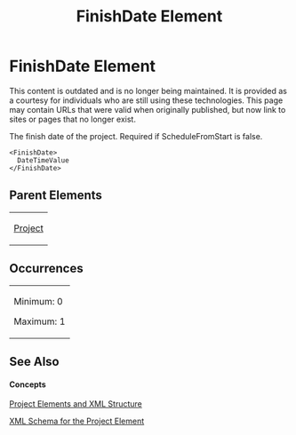 ﻿---
title: FinishDate Element
TOCTitle: FinishDate Element
ms:assetid: 58ea10c7-a2bc-405d-b6fc-d19d89376c61
ms:mtpsurl: https://msdn.microsoft.com/en-us/library/Bb968517(v=office.12)
ms:contentKeyID: 13188209
ms.date: 05/05/2014
mtps_version: v=office.12
f1_keywords:
- FinishDate element
---

# FinishDate Element

This content is outdated and is no longer being maintained. It is provided as a courtesy for individuals who are still using these technologies. This page may contain URLs that were valid when originally published, but now link to sites or pages that no longer exist.

The finish date of the project. Required if ScheduleFromStart is false.

    <FinishDate>
      DateTimeValue
    </FinishDate>

## Parent Elements

<table>
<colgroup>
<col style="width: 100%" />
</colgroup>
<tbody>
<tr class="odd">
<td><p><a href="bb968701(v=office.12).md">Project</a></p></td>
</tr>
</tbody>
</table>

## Occurrences

<table>
<colgroup>
<col style="width: 100%" />
</colgroup>
<tbody>
<tr class="odd">
<td><p>Minimum: 0</p>
<p>Maximum: 1</p></td>
</tr>
</tbody>
</table>

## See Also

#### Concepts

[Project Elements and XML Structure](bb968439\(v=office.12\).md)

[XML Schema for the Project Element](bb968695\(v=office.12\).md)

